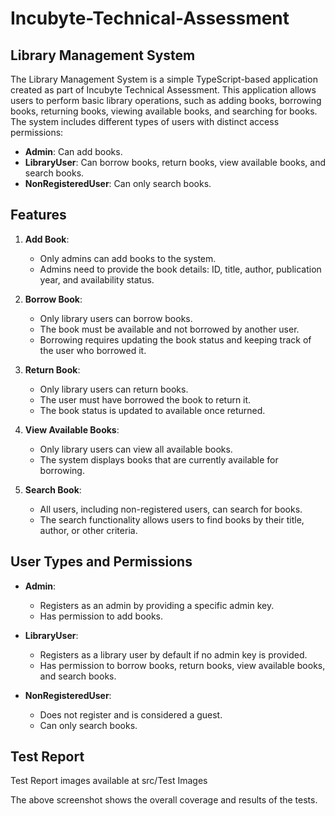 # Incubyte-Technical-Assessment

## Library Management System

The Library Management System is a simple TypeScript-based application created as part of Incubyte Technical Assessment. This application allows users to perform basic library operations, such as adding books, borrowing books, returning books, viewing available books, and searching for books. The system includes different types of users with distinct access permissions:

- **Admin**: Can add books.
- **LibraryUser**: Can borrow books, return books, view available books, and search books.
- **NonRegisteredUser**: Can only search books.

## Features

1. **Add Book**: 
   - Only admins can add books to the system.
   - Admins need to provide the book details: ID, title, author, publication year, and availability status.

2. **Borrow Book**:
   - Only library users can borrow books.
   - The book must be available and not borrowed by another user.
   - Borrowing requires updating the book status and keeping track of the user who borrowed it.

3. **Return Book**:
   - Only library users can return books.
   - The user must have borrowed the book to return it.
   - The book status is updated to available once returned.

4. **View Available Books**:
   - Only library users can view all available books.
   - The system displays books that are currently available for borrowing.

5. **Search Book**:
   - All users, including non-registered users, can search for books.
   - The search functionality allows users to find books by their title, author, or other criteria.

## User Types and Permissions

- **Admin**: 
  - Registers as an admin by providing a specific admin key.
  - Has permission to add books.

- **LibraryUser**:
  - Registers as a library user by default if no admin key is provided.
  - Has permission to borrow books, return books, view available books, and search books.

- **NonRegisteredUser**:
  - Does not register and is considered a guest.
  - Can only search books.

## Test Report

Test Report images available at src/Test Images


The above screenshot shows the overall coverage and results of the tests.




